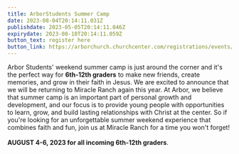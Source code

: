 ```yaml
---
title: ArborStudents Summer Camp
date: 2023-08-04T20:14:11.031Z
publishdate: 2023-05-05T20:14:11.046Z
expirydate: 2023-08-10T20:14:11.059Z
button_text: register here
button_link: https://arborchurch.churchcenter.com/registrations/events/1751769
---
```

Arbor Students' weekend summer camp is just around the corner and it's the perfect way for **6th-12th graders** to make new friends, create memories, and grow in their faith in Jesus. We are excited to announce that we will be returning to Miracle Ranch again this year. At Arbor, we believe that summer camp is an important part of personal growth and development, and our focus is to provide young people with opportunities to learn, grow, and build lasting relationships with Christ at the center. So if you're looking for an unforgettable summer weekend experience that combines faith and fun, join us at Miracle Ranch for a time you won't forget!\
\
**AUGUST 4-6, 2023 for all incoming 6th-12th graders**.